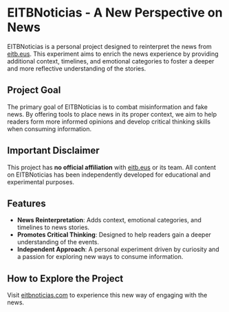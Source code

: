 # EITBNoticias - A New Perspective on News

EITBNoticias is a personal project designed to reinterpret the news from [eitb.eus](https://www.eitb.eus). This experiment aims to enrich the news experience by providing additional context, timelines, and emotional categories to foster a deeper and more reflective understanding of the stories.

## Project Goal

The primary goal of EITBNoticias is to combat misinformation and fake news. By offering tools to place news in its proper context, we aim to help readers form more informed opinions and develop critical thinking skills when consuming information.

## Important Disclaimer

This project has **no official affiliation** with [eitb.eus](https://www.eitb.eus) or its team. All content on EITBNoticias has been independently developed for educational and experimental purposes.

## Features

- **News Reinterpretation**: Adds context, emotional categories, and timelines to news stories.
- **Promotes Critical Thinking**: Designed to help readers gain a deeper understanding of the events.
- **Independent Approach**: A personal experiment driven by curiosity and a passion for exploring new ways to consume information.

## How to Explore the Project

Visit [eitbnoticias.com](http://eitbnoticias.com) to experience this new way of engaging with the news.
